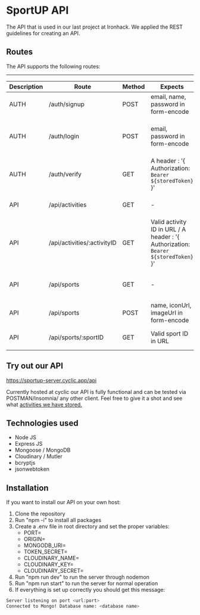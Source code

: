 # SportUP API

The API that is used in our last project at Ironhack. We applied the REST guidelines for creating an API.

## Routes

The API supports the following routes:
______________

| Description | Route | Method | Expects | Description | Returns | Error |
| ----------- | ----------- |  ----------- | ----------- | ----------- | ----------- | ----------- |
| AUTH | /auth/signup | POST | email, name, password in form-encode | Sign up a user | 201, {email, name, _id} | 500, Internal server Error |
| AUTH | /auth/login | POST | email, password in form-encode | Login a user | 200, {JWT, userId} | 401, Unable to authenticate / User not found |
| AUTH | /auth/verify | GET | A header : '{ Authorization: `Bearer ${storedToken}` }' | Authenticate the JWT | 200, {user} | 500, Internal server error
| API | /api/activities | GET | - | Get all activities | 200, [{activity}] | 500, Internal server error |
| API | /api/activities/:activityID | GET | Valid activity ID in URL /  A header : '{ Authorization: `Bearer ${storedToken}` }'  | Get details about activity | 200, {activity} | 400, Specified id is not valid / 401 Wrong credentials |
| API | /api/sports | GET | - | Get all sports and their activities | 200, [{sport}] | 500, Internal server error |
| API | /api/sports | POST |  name, iconUrl, imageUrl in form-encode | Create a new Sport |  200, {sport} | 500, Internal server error |
| API | /api/sports/:sportID | GET | Valid sport ID in URL | Get details about a Sport | 200, {sport}, populated | 400, Specified id is not valid |

## Try out our API

https://sportup-server.cyclic.app/api

Currently hosted at cyclic our API is fully functional and can be tested via POSTMAN/Insomnia/ any other client. Feel free to give it a shot and see what [activities we have stored.](https://sportup-server.cyclic.app/api/activities)

## Technologies used

- Node JS
- Express JS
- Mongoose / MongoDB
- Cloudinary / Mutler
- bcryptjs
- jsonwebtoken

## Installation

If you want to install our API on your own host:

1. Clone the repository
2. Run "npm -i" to install all packages
3. Create a .env file in root directory and set the proper variables:
    - PORT=
    - ORIGIN=
    - MONGODB_URI=
    - TOKEN_SECRET=
    - CLOUDINARY_NAME=
    - CLOUDINARY_KEY=
    - CLOUDINARY_SECRET=
4. Run "npm run dev" to run the server through nodemon
5. Run "npm run start" to run the server for normal operation
6. If everything is set up correctly you should get this message: 
```bash
Server listening on port <url:port>
Connected to Mongo! Database name: <database name>
```

